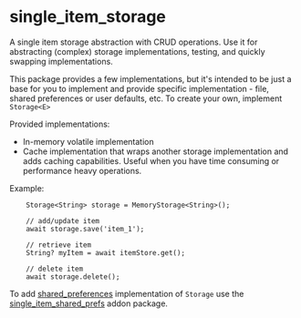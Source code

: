 # single_item_storage

A single item storage abstraction with CRUD operations.
Use it for abstracting (complex) storage implementations, testing, 
and quickly swapping implementations.  

This package provides a few implementations, but it's intended to be just a base 
for you to implement and provide specific implementation - file, shared preferences or user defaults, etc. 
To create your own, implement `Storage<E>`

Provided implementations:
- In-memory volatile implementation
- Cache implementation that wraps another storage implementation and adds caching capabilities. 
Useful when you have time consuming or performance heavy operations.

Example:
```
    Storage<String> storage = MemoryStorage<String>();
    
    // add/update item
    await storage.save('item_1');

    // retrieve item
    String? myItem = await itemStore.get();

    // delete item
    await storage.delete();
```

To add [shared_preferences] implementation of `Storage` use the [single_item_shared_prefs]
addon package.

[shared_preferences]: https://pub.dev/packages/shared_preferences 
[single_item_shared_prefs]: https://pub.dev/packages/single_item_shared_prefs